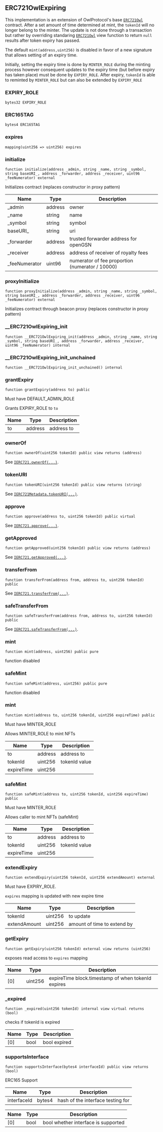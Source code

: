 ## ERC721OwlExpiring

This implementation is an extension of OwlProtocol's base [`ERC721Owl`](./ERC721Owl)
contract. After a set amount of time determined at mint, the `tokenId` will
no longer belong to the minter. The update is not done through a transaction
but rather by overriding standaring [`ERC721Owl`](./ERC721Owl) view function to return
`null` results after token expiry has passed.

The default `mint(address,uint256)` is disabled in favor of a new signature
that allows setting of an expiry time.

Initially, setting the expiry time is done by `MINTER_ROLE` during the minting
process however consequent updates to the expiry time (but before expiry has
taken place) must be done by `EXPIRY_ROLE`. After expiry, `tokenId` is able to
reminted by `MINTER_ROLE` but can also be extended by `EXPIRY_ROLE`

### EXPIRY_ROLE

```solidity
bytes32 EXPIRY_ROLE
```

### ERC165TAG

```solidity
bytes4 ERC165TAG
```

### expires

```solidity
mapping(uint256 => uint256) expires
```

### initialize

```solidity
function initialize(address _admin, string _name, string _symbol, string baseURI_, address _forwarder, address _receiver, uint96 _feeNumerator) external
```

Initializes contract (replaces constructor in proxy pattern)

| Name | Type | Description |
| ---- | ---- | ----------- |
| _admin | address | owner |
| _name | string | name |
| _symbol | string | symbol |
| baseURI_ | string | uri |
| _forwarder | address | trusted forwarder address for openGSN |
| _receiver | address | address of receiver of royalty fees |
| _feeNumerator | uint96 | numerator of fee proportion (numerator / 10000) |

### proxyInitialize

```solidity
function proxyInitialize(address _admin, string _name, string _symbol, string baseURI_, address _forwarder, address _receiver, uint96 _feeNumerator) external
```

Initializes contract through beacon proxy (replaces constructor in
proxy pattern)

### __ERC721OwlExpiring_init

```solidity
function __ERC721OwlExpiring_init(address _admin, string _name, string _symbol, string baseURI_, address _forwarder, address _receiver, uint96 _feeNumerator) internal
```

### __ERC721OwlExpiring_init_unchained

```solidity
function __ERC721OwlExpiring_init_unchained() internal
```

### grantExpiry

```solidity
function grantExpiry(address to) public
```

Must have DEFAULT_ADMIN_ROLE

Grants EXPIRY_ROLE to `to`

| Name | Type | Description |
| ---- | ---- | ----------- |
| to | address | address to |

### ownerOf

```solidity
function ownerOf(uint256 tokenId) public view returns (address)
```

See [`IERC721.ownerOf(...)`](./IERC721#ownerof).

### tokenURI

```solidity
function tokenURI(uint256 tokenId) public view returns (string)
```

See [`IERC721Metadata.tokenURI(...)`](./IERC721Metadata#tokenuri).

### approve

```solidity
function approve(address to, uint256 tokenId) public virtual
```

See [`IERC721.approve(...)`](./IERC721#approve).

### getApproved

```solidity
function getApproved(uint256 tokenId) public view returns (address)
```

See [`IERC721.getApproved(...)`](./IERC721#getapproved).

### transferFrom

```solidity
function transferFrom(address from, address to, uint256 tokenId) public
```

See [`IERC721.transferFrom(...)`](./IERC721#transferfrom).

### safeTransferFrom

```solidity
function safeTransferFrom(address from, address to, uint256 tokenId) public
```

See [`IERC721.safeTransferFrom(...)`](./IERC721#safetransferfrom).

### mint

```solidity
function mint(address, uint256) public pure
```

function disabled

### safeMint

```solidity
function safeMint(address, uint256) public pure
```

function disabled

### mint

```solidity
function mint(address to, uint256 tokenId, uint256 expireTime) public
```

Must have MINTER_ROLE

Allows MINTER_ROLE to mint NFTs

| Name | Type | Description |
| ---- | ---- | ----------- |
| to | address | address to |
| tokenId | uint256 | tokenId value |
| expireTime | uint256 |  |

### safeMint

```solidity
function safeMint(address to, uint256 tokenId, uint256 expireTime) public
```

Must have MINTER_ROLE

Allows caller to mint NFTs (safeMint)

| Name | Type | Description |
| ---- | ---- | ----------- |
| to | address | address to |
| tokenId | uint256 | tokenId value |
| expireTime | uint256 |  |

### extendExpiry

```solidity
function extendExpiry(uint256 tokenId, uint256 extendAmount) external
```

Must have EXPIRY_ROLE.

`expires` mapping is updated with new expire time

| Name | Type | Description |
| ---- | ---- | ----------- |
| tokenId | uint256 | to update |
| extendAmount | uint256 | amount of time to extend by |

### getExpiry

```solidity
function getExpiry(uint256 tokenId) external view returns (uint256)
```

exposes read access to `expires` mapping

| Name | Type | Description |
| ---- | ---- | ----------- |
| [0] | uint256 | expireTime block.timestamp of when tokenId expires |

### _expired

```solidity
function _expired(uint256 tokenId) internal view virtual returns (bool)
```

checks if tokenId is expired

| Name | Type | Description |
| ---- | ---- | ----------- |
| [0] | bool | bool expired |

### supportsInterface

```solidity
function supportsInterface(bytes4 interfaceId) public view returns (bool)
```

ERC165 Support

| Name | Type | Description |
| ---- | ---- | ----------- |
| interfaceId | bytes4 | hash of the interface testing for |

| Name | Type | Description |
| ---- | ---- | ----------- |
| [0] | bool | bool whether interface is supported |

